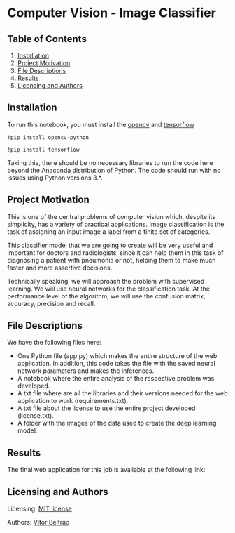 # Computer Vision - Image Classifier


## Table of Contents

1. [Installation](#installation)
2. [Project Motivation](#motivation)
3. [File Descriptions](#files)
4. [Results](#results)
5. [Licensing and Authors](#licensingandauthors)

## Installation <a name="installation"></a>

To run this notebook, you must install the [opencv](https://opencv.org/) and [tensorflow](https://www.tensorflow.org/)

```
!pip install opencv-python
```
```
!pip install tensorflow
```

Taking this, there should be no necessary libraries to run the code here beyond the Anaconda distribution of Python.  The code should run with no issues using Python versions 3.*.

## Project Motivation<a name="motivation"></a>

This is one of the central problems of computer vision which, despite its simplicity, has a variety of practical applications. Image classification is the task of assigning an input image a label from a finite set of categories.

This classifier model that we are going to create will be very useful and important for doctors and radiologists, since it can help them in this task of diagnosing a patient with pneumonia or not, helping them to make much faster and more assertive decisions.

Technically speaking, we will approach the problem with supervised learning. We will use neural networks for the classification task. At the performance level of the algorithm, we will use the confusion matrix, accuracy, precision and recall.

## File Descriptions <a name="files"></a>

We have the following files here:

* One Python file (app.py) which makes the entire structure of the web application. In addition, this code takes the file with the saved neural network parameters and makes the inferences.
* A notebook where the entire analysis of the respective problem was developed.
* A txt file where are all the libraries and their versions needed for the web application to work (requirements.txt).
* A txt file about the license to use the entire project developed (license.txt).
* A folder with the images of the data used to create the deep learning model.

## Results<a name="results"></a>

The final web application for this job is available at the following link:

## Licensing and Authors <a name="licensingandauthors"></a>

Licensing: [MIT license](https://github.com/vitorbeltrao/Image-Classifier/blob/main/license.txt)

Authors: [Vitor Beltrão](https://www.linkedin.com/in/v%C3%ADtor-beltr%C3%A3o-56a912178/)
